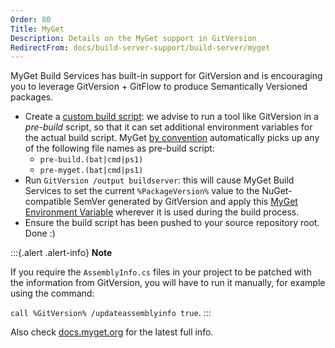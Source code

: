 ```yaml
---
Order: 80
Title: MyGet
Description: Details on the MyGet support in GitVersion
RedirectFrom: docs/build-server-support/build-server/myget
---
```


MyGet Build Services has built-in support for GitVersion and is encouraging you
to leverage GitVersion + GitFlow to produce Semantically Versioned packages.

*   Create a [custom build script](https://docs.myget.org/docs/reference/custom-build-scripts):
    we advise to run a tool like GitVersion in a _pre-build_ script, so that it can
    set additional environment variables for the actual build script. MyGet
    [by convention](https://docs.myget.org/docs/reference/build-services#Pre-\_and_post-build_steps)
    automatically picks up any of the following file names as pre-build script:
    *   `pre-build.(bat|cmd|ps1)`
    *   `pre-myget.(bat|cmd|ps1)`
*   Run `GitVersion /output buildserver`: this will cause MyGet Build Services to
    set the current `%PackageVersion%` value to the NuGet-compatible SemVer
    generated by GitVersion and apply this [MyGet Environment Variable](https://docs.myget.org/docs/reference/build-services#Available_Environment_Variables)
    wherever it is used during the build process.
*   Ensure the build script has been pushed to your source repository root. Done :)

:::{.alert .alert-info}
**Note**

If you require the `AssemblyInfo.cs` files in your project to be patched
with the information from GitVersion, you will have to run it manually, for
example using the command:

`call %GitVersion% /updateassemblyinfo true`.
:::

Also check [docs.myget.org](https://docs.myget.org/docs/reference/build-services#GitVersion_and_Semantic_Versioning)
for the latest full info.
